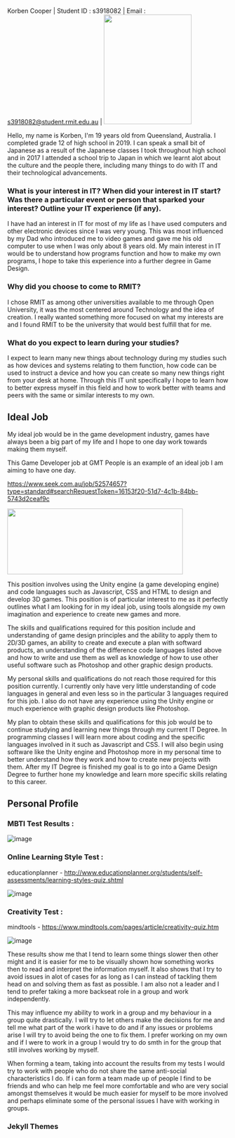 Korben Cooper |
Student ID : s3918082 |
Email : s3918082@student.rmit.edu.au |
<img src= "https://user-images.githubusercontent.com/86160648/122664985-ec79fc00-d1e7-11eb-9413-04b63b41697b.png" width="200" height="250">

Hello, my name is Korben, I'm 19 years old from Queensland, Australia. I completed grade 12 of high school in 2019. I can speak a small bit of Japanese as a result of the Japanese classes I took throughout high school and in 2017 I attended a school trip to Japan in which we learnt alot about the culture and the people there, including many things to do with IT and their technological advancements. 

### What is your interest in IT? When did your interest in IT start? Was there a particular event or person that sparked your interest? Outline your IT experience (if any).
I have had an interest in IT for most of my life as I have used computers and other electronic devices since I was very young. This was most influenced by my Dad who introduced me to video games and gave me his old computer to use when I was only about 8 years old. My main interest in IT would be to understand how programs function and how to make my own programs, I hope to take this experience into a further degree in Game Design. 

### Why did you choose to come to RMIT?
I chose RMIT as among other universities available to me through Open University, it was the most centered around Technology and the idea of creation. I really wanted something more focused on what my interests are and I found RMIT to be the university that would best fulfill that for me. 

### What do you expect to learn during your studies?
I expect to learn many new things about technology during my studies such as how devices and systems relating to them function, how code can be used to instruct a device and how you can create so many new things right from your desk at home. Through this IT unit specifically I hope to learn how to better express myself in this field and how to work better with teams and peers with the same or similar interests to my own.

## Ideal Job

My ideal job would be in the game development industry, games have always been a big part of my life and I hope to one day work towards making them myself.

This Game Developer job at GMT People is an example of an ideal job I am aiming to have one day.

https://www.seek.com.au/job/52574657?type=standard#searchRequestToken=16153f20-51d7-4c1b-84bb-5743d2ceaf9c

<img src= "https://user-images.githubusercontent.com/86160648/122665112-bb4dfb80-d1e8-11eb-8601-3b2cd14ad5ee.png" width="400" height="150">

This position involves using the Unity engine (a game developing engine) and code languages such as Javascript, CSS and HTML to design and develop 3D games. This position is of particular interest to me as it perfectly outlines what I am looking for in my ideal job, using tools alongside my own imagination and experience to create new games and more.

The skills and qualifications required for this position include and understanding of game design principles and the ability to apply them to 2D/3D games, an ability to create and execute a plan with softward products, an understanding of the difference code languages listed above and how to write and use them as well as knowledge of how to use other useful software such as Photoshop and other graphic design products. 

My personal skills and qualifications do not reach those required for this position currently. I currently only have very little understanding of code languages in general and even less so in the particular 3 languages required for this job. I also do not have any experience using the Unity engine or much experience with graphic design products like Photoshop. 

My plan to obtain these skills and qualifications for this job would be to continue studying and learning new things through my current IT Degree. In programming classes I will learn more about coding and the specific languages involved in it such as Javascript and CSS. I will also begin using software like the Unity engine and Photoshop more in my personal time to better understand how they work and how to create new projects with them. After my IT Degree is finished my goal is to go into a Game Design Degree to further hone my knowledge and learn more specific skills relating to this career.

## Personal Profile

### MBTI Test Results : 
![image](https://user-images.githubusercontent.com/86160648/122665272-9d34cb00-d1e9-11eb-997e-7ad5709019bc.png)

### Online Learning Style Test : 

educationplanner - http://www.educationplanner.org/students/self-assessments/learning-styles-quiz.shtml

![image](https://user-images.githubusercontent.com/86160648/122665294-ba699980-d1e9-11eb-8238-311ce4fb8be1.png)

### Creativity Test : 

mindtools - https://www.mindtools.com/pages/article/creativity-quiz.htm

![image](https://user-images.githubusercontent.com/86160648/122665314-d79e6800-d1e9-11eb-95d0-46a5e37436b5.png)

These results show me that I tend to learn some things slower then other might and it is easier for me to be visually shown how something works then to read and interpret the information myself. It also shows that I try to avoid issues in alot of cases for as long as I can instead of tackling them head on and solving them as fast as possible. I am also not a leader and I tend to prefer taking a more backseat role in a group and work independently. 

This may influence my ability to work in a group and my behaviour in a group quite drastically. I will try to let others make the decisions for me and tell me what part of the work i have to do and if any issues or problems arise I will try to avoid being the one to fix them. I prefer working on my own and if I were to work in a group I would try to do smth in for the group that still involves working by myself.

When forming a team, taking into account the results from my tests I would try to work with people who do not share the same anti-social characteristics I do. If i can form a team made up of people I find to be friends and who can help me feel more comfortable and who are very social amongst themselves it would be much easier for myself to be more involved and perhaps eliminate some of the personal issues I have with working in groups. 





### Jekyll Themes


